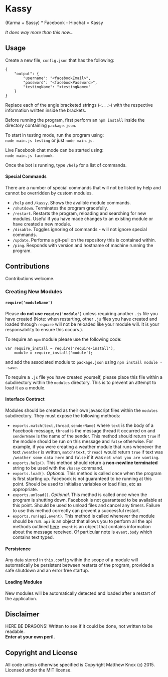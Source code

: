 # Kassy
(Karma + Sassy) * Facebook - Hipchat = Kassy

<i>It does way more than this now...</i>

## Usage
Create a new file, `config.json` that has the following:
```
{
    "output": {
        "username": "<facebookEmail>",
        "password": "<facebookPassword>",
        "testingName": "<testingName>"
    }
}
```
Replace each of the angle bracketed strings (`<...>`) with the respective information written inside the brackets.

Before running the program, first perform an `npm install` inside the directory containing `package.json`.

To start in testing mode, run the program using:<br>
`node main.js testing` or just `node main.js`.

Live Facebook chat mode can be started using:<br>
`node main.js facebook`.

Once the bot is running, type `/help` for a list of commands.

#### Special Commands
There are a number of special commands that will not be listed by help and cannot be overridden by custom modules.
- `/help` and `/kassy`. Shows the avalible module commands.
- `/shutdown`. Terminates the program gracefully.
- `/restart`. Restarts the program, reloading and searching for new modules. Useful if you have made changes to an existing module or have created a new module.
- `/disable`. Toggles ignoring of commands - will not ignore special commands.
- `/update`. Performs a git-pull on the repository this is contained within.
- `/ping`. Responds with version and hostname of machine running the program.

## Contributions
Contributions welcome.

### Creating New Modules

#### `require('moduleName')`
Please <b>do not use `require('module')`</b> unless requiring another `.js` file you have created (Note: when restarting, other `.js` files you have created and loaded through `require` will not be reloaded like your module will. It is your responsability to ensure this occurs.).

To require an `npm` module please use the following code:
```
var require_install = require('require-install'),
    module = require_install('module');
```
and add the associated module to `package.json` using `npm install module --save`.

To require a `.js` file you have created yourself, please place this file within a subdirectory within the `modules` directory. This is to prevent an attempt to load it as a module.

#### Interface Contract
Modules should be created as their own javascript files within the `modules` subdirectory. They must expose the following methods:
* `exports.match(text,thread,senderName)` where `text` is the body of a Facebook message, `thread` is the message thread it occurred on and `senderName` is the name of the sender. This method should return `true` if the module should be run on this message and `false` otherwise. For example, if you were creating a weather module that runs whenever the text `/weather` is written, `match(text,thread)` would return `true` if text was `/weather some data here` and `false` if it was `not what you are wanting`.
* `exports.help()`. This method should return a <b>non-newline terminated</b> string to be used with the `/kassy` command.
* `exports.load()`. <i>Optional</i>. This method is called once when the program is first starting up. Facebook is not guaranteed to be running at this point. Should be used to initialise variables or load files, etc as appropriate.
* `exports.unload()`. <i>Optional</i>. This method is called once when the program is shutting down. Facebook is not guaranteed to be available at this point. Should be used to unload files and cancel any timers. Failure to use this method correctly can prevent a successful restart.
* `exports.run(api,event)`. This method is called whenever the module should be run. `api` is an object that allows you to perform all the api methods outlined [here](https://github.com/Schmavery/facebook-chat-api). `event` is an object that contains information about the message received. Of particular note is `event.body` which contains text typed.

#### Persistence
Any data stored in `this.config` within the scope of a module will automatically be persistent between restarts of the program, provided a safe shutdown and an error free startup.

#### Loading Modules
New modules will be automatically detected and loaded after a restart of the application.

## Disclaimer
HERE BE DRAGONS!
Written to see if it could be done, not written to be readable.<br><b>Enter at your own peril.</b>

## Copyright and License
All code unless otherwise specified is Copyright Matthew Knox (c) 2015.
Licensed under the MIT license.
